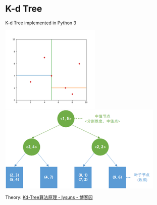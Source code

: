 # K-d Tree
K-d Tree implemented in Python 3

<img src='./docs/figure_1.png' height='250' /><img src='./docs/figure_2.png' height='250' />

Theory: [Kd-Tree算法原理 - lysuns - 博客园](http://www.cnblogs.com/lysuns/articles/4710712.html)